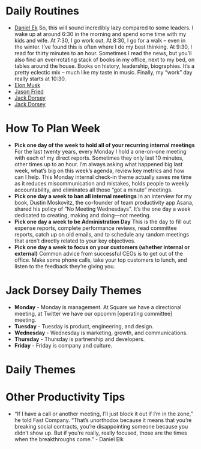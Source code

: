 # Daily Routines
- [Daniel Ek](https://www.balancethegrind.com.au/daily-routines/daniel-ek-daily-routine/) So, this will sound incredibly lazy compared to some leaders. I wake up at around 6:30 in the morning and spend some time with my kids and wife. At 7:30, I go work out. At 8:30, I go for a walk – even in the winter. I’ve found this is often where I do my best thinking. At 9:30, I read for thirty minutes to an hour. Sometimes I read the news, but you’ll also find an ever-rotating stack of books in my office, next to my bed, on tables around the house. Books on history, leadership, biographies. It’s a pretty eclectic mix – much like my taste in music. Finally, my “work” day really starts at 10:30.
- [Elon Musk](https://www.balancethegrind.com.au/daily-routines/elon-musk-daily-routine/)
- [Jason Fried](https://www.balancethegrind.com.au/daily-routines/jason-fried-daily-routine/)
- [Jack Dorsey](https://www.forbes.com/sites/kevinkruse/2015/10/12/jack-dorsey-productivity-secret/?sh=5b1824c7136a)
- [Jack Dorsey](https://medium.com/daily-routines-of-successful-people/jack-dorsey-daily-routine-45f70c3f1173)


# How To Plan Week

- **Pick one day of the week to hold all of your recurring internal meetings**  For the last twenty years, every Monday I hold a one-on-one meeting with each of my direct reports. Sometimes they only last 10 minutes, other times up to an hour. I’m always asking what happened big last week, what’s big on this week’s agenda, review key metrics and how can I help. This Monday internal check-in theme actually saves me time as it reduces miscommunication and mistakes, holds people to weekly accountability, and eliminates all those “got a minute” meetings.
- **Pick one day a week to ban all internal meetings** In an interview for my book, Dustin Moskovitz, the co-founder of team productivity app Asana, shared his policy of “No Meeting Wednesdays”. It’s the one day a week dedicated to creating, making and doing—not meeting.
- **Pick one day a week to be Administration Day** This is the day to fill out expense reports, complete performance reviews, read committee reports, catch up on old emails, and to schedule any random meetings that aren’t directly related to your key objectives.
- **Pick one day a week to focus on your customers (whether internal or external)** Common advice from successful CEOs is to get out of the office. Make some phone calls, take your top customers to lunch, and listen to the feedback they’re giving you.

# Jack Dorsey Daily Themes
- **Monday** - Monday is management. At Square we have a directional meeting, at Twitter we have our opcomm [operating committee] meeting.
- **Tuesday** - Tuesday is product, engineering, and design.
- **Wednesday** -  Wednesday is marketing, growth, and communications.
- **Thursday** - Thursday is partnership and developers.
- **Friday** - Friday is company and culture.

# Daily Themes


# Other Productivity Tips
- “If I have a call or another meeting, I’ll just block it out if I’m in the zone,” he told Fast Company. “That’s unorthodox because it means that you’re breaking social contracts, you’re disappointing someone because you didn’t show up. But if you’re really, really focused, those are the times when the breakthroughs come.” - Daniel Elk
